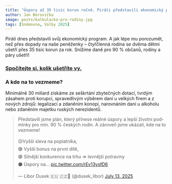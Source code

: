 ```yaml
---
title: "Úspory až 35 tisíc korun ročně. Piráti představili ekonomický program"
author: Jan Borovička
image: posts/kalkulacka-pro-rodiny.jpg
tags: [Sněmovna, Volby 2025]
---
```


Piráti dnes představili svůj ekonomický program. A jak lépe mu porozumět, než přes dopady na naše peněženky – čtyřčlenná rodina se dvěma dětmi ušetří přes 35 tisíc korun za rok. Snížíme daně pro 90 % občanů, rodiny a páry ušetří!

### [Spočítejte si, kolik ušetříte vy.](https://nakopnemeto.pirati.cz/kalkulacka-pro-rodiny/.)

### A kde na to vezmeme?
Minimálně 30 miliard získáme ze seškrtání zbytečných dotací, tvrdým zásahem proti korupci, spravedlivým výběrem daní u velkých firem a z nových zdrojů: legalizací a zdaněním konopí, narovnáním daní u alkoholu nebo zdaněním majetku ruských nerezidentů.

<blockquote class="twitter-tweet"><p lang="cs" dir="ltr">Představili jsme plán, který přinese reálné úspory a lepší životní podmínky pro min. 90 % českých rodin. A zároveň jsme ukázali, kde na to vezmeme!<br><br>🟡Vyšší sleva na poplatníka,<br>🟢 Vyšší bonus na první dítě,<br>🟣 Silnější konkurence na trhu =&gt; levnější potraviny<br>⚫️ Úspory na… <a href="https://t.co/rEv13ysfD6">pic.twitter.com/rEv13ysfD6</a></p>&mdash; Libor Dusek 🇪🇺 🇨🇿🦔 (@dusek_libor) <a href="https://twitter.com/dusek_libor/status/1944419942201192853?ref_src=twsrc%5Etfw">July 13, 2025</a></blockquote> <script async src="https://platform.twitter.com/widgets.js" charset="utf-8"></script>